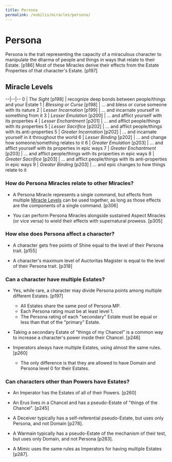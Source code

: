 ```yaml
---
title: Persona
permalink: /nobilis/miracles/persona/
---
```


# Persona

Persona is the trait representing the capacity of a miraculous character to manipulate the dharma of people and things in ways that relate to their Estate. [p186] Most of these Miracles derive their effects from the Estate Properties of that character's Estate. [p197]

## Miracle Levels

--|--|--
0 | *The Sight* [p198] | recognize deep bonds between people/things and your Estate
1 | *Blessing or Curse* [p198] | ... and bless or curse someone with its nature
2 | *Lesser Incarnation* [p199] | ... and incarnate yourself in something from it
3 | *Lesser Emulation* [p200] | ... and afflict yourself with its properties
4 | *Lesser Enchantment* [p201] | ... and afflict people/things with its properties
5 | *Lesser Sacrifice* [p202] | ... and afflict people/things with its anti-properties
5 | *Greater Incarnation* [p202] | ... and incarnate yourself in it throughout the world
6 | *Lesser Binding* [p202] | ... and change how someone/something relates to it
6 | *Greater Emulation* [p203] | ... and afflict yourself with its properties in epic ways
7 | *Greater Enchantment* [p203] | ... and afflict people/things with its properties in epic ways
8 | *Greater Sacrifice* [p203] | ... and afflict people/things with its anti-properties in epic ways
9 | *Greater Binding* [p203] | ... and epic changes to how things relate to it

### How do Persona Miracles relate to other Miracles?

- A Persona Miracle represents a single command, but effects from multiple [Miracle Levels](#miracle-levels) can be used together, as long as those effects are the components of a single command. [p306]

- You can perform Persona Miracles alongside sustained Aspect Miracles (or vice versa) to wield their effects with supernatural prowess. [p305]

### How else does Persona affect a character?

- A character gets free points of Shine equal to the level of their Persona trait. [p155]

- A character's maximum level of Auctoritas Magister is equal to the level of their Persona trait. [p318]

### Can a character have multiple Estates?

- Yes, while rare, a character may divide Persona points among multiple different Estates. [p197]
  - All Estates share the same pool of Persona MP.
  - Each Persona rating must be at least level 1.
  - The Persona rating of each "secondary" Estate must be equal or less than that of the "primary" Estate.

- Taking a secondary Estate of "things of my Chancel" is a common way to increase a character's power inside their Chancel. [p246]

- Imperators always have multiple Estates, using almost the same rules. [p260]
  - The only difference is that they are allowed to have Domain and Persona level 0 for their Estates.

### Can characters other than Powers have Estates?

- An Imperator has the Estates of all of their Powers. [p260]

- An Erus lives in a Chancel and has a pseudo-Estate of "things of the Chancel". [p245]

- A Deceiver typically has a self-referential pseudo-Estate, but uses only Persona, and not Domain [p278].

- A Warmain typically has a pseudo-Estate of the mechanism of their test, but uses only Domain, and not Persona [p283].

- A Mimic uses the same rules as Imperators for having multiple Estates [p287].
